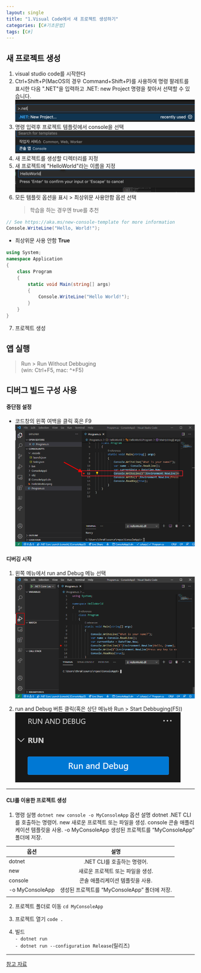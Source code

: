 ```yaml
---
layout: single
title: "1.Visual Code에서 새 프로젝트 생성하기"
categories: [C#기초문법]
tags: [C#]
---
```


## 새 프로젝트 생성

1. visual studio code를 시작한다
2. Ctrl+Shift+P(MacOS의 경우 Command+Shift+P)를 사용하여 명령 팔레트를 표시한 다음 ".NET"을 입력하고 .NET: new Project 명령을 찾아서 선택할 수 있습니다.
   ![image-4](../Images/2025-01-27-TIL/image-4-8796882.png)
3. 명령 입력후 프로젝트 템플릿에서 console을 선택
   ![image-5](../Images/2025-01-27-TIL/image-5-8796915.png)
4. 새 프로젝트를 생성할 디렉터리를 지정
5. 새 프로젝트에 "HelloWorld"라는 이름을 지정
   ![image-6](../Images/2025-01-27-TIL/image-6-8796927.png)
6. 모든 템플릿 옵션을 표시 > 최상위문 사용안함 옵션 선택
   > 학습을 하는 경우엔 true를 추천

```c#
// See https://aka.ms/new-console-template for more information
Console.WriteLine("Hello, World!");
```

- 최상위문 사용 안함 **True**

```c#
using System;
namespace Application
{
    class Program
    {
        static void Main(string[] args)
        {
            Console.WriteLine("Hello World!");
        }
    }
}
```

7. 프로젝트 생성

## 앱 실행

> Run > Run Without Debbuging  
> (win: Ctrl+F5, mac: ^+F5)

## 디버그 빌드 구성 사용

#### 중단점 설정

- 코드창의 왼쪽 여백을 클릭 혹은 F9
  ![image](../Images/2025-01-27-TIL/image-8796946.png)

#### 디버깅 시작

1. 왼쪽 메뉴에서 run and Debug 메뉴 선택
   ![image-1](../Images/2025-01-27-TIL/image-1-8797003.png)

2. run and Debug 버튼 클릭(혹은 상단 메뉴바 Run > Start Debbuging(F5))
   ![image-3](../Images/2025-01-27-TIL/image-3-8797039.png)

---

#### CLI를 이용한 프로젝트 생성

1. 명령 실행
   `dotnet new console -o MyConsoleApp`
   옵션 설명
   dotnet .NET CLI를 호출하는 명령어.
   new 새로운 프로젝트 또는 파일을 생성.
   console 콘솔 애플리케이션 템플릿을 사용.
   -o MyConsoleApp 생성된 프로젝트를 “MyConsoleApp” 폴더에 저장.

| 옵션            |                     설명                      |
| --------------- | :-------------------------------------------: |
| dotnet          |          .NET CLI를 호출하는 명령어.          |
| new             |       새로운 프로젝트 또는 파일을 생성.       |
| console         |       콘솔 애플리케이션 템플릿을 사용.        |
| -o MyConsoleApp | 생성된 프로젝트를 “MyConsoleApp” 폴더에 저장. |
|                 |

2. 프로젝트 폴더로 이동
   `cd MyConsoleApp`

3. 프로젝트 열기
   `code .`

4. 빌드  
   `- dotnet run`  
   `- dotnet run --configuration Release`(릴리즈)

---

[참고 자료](https://learn.microsoft.com/ko-kr/dotnet/core/tutorials/with-visual-studio-code)
